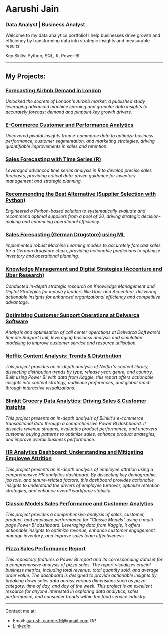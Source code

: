 # Aarushi Jain
### Data Analyst | Business Analyst 
Welcome to my data analytics portfolio! I help businesses drive growth and efficiency by transforming data into strategic insights and measurable results!

Key Skills: Python, SQL, R, Power BI 

------
## My Projects:
### [Forecasting Airbnb Demand in London](https://github.com/aarushijain16/airbnb-demand-forecasting)
*Unlocked the secrets of London's Airbnb market: a published study leveraging advanced machine learning and granular data insights to accurately forecast demand and pinpoint key growth drivers.*

### [E-Commerce Customer and Performance Analytics](https://github.com/aarushijain16/e-commerce-customer-analytics) 
*Uncovered pivotal insights from e-commerce data to optimize business performance, customer segmentation, and marketing strategies, driving quantifiable improvements in sales and retention.*

### [Sales Forecasting with Time Series (R)](https://github.com/aarushijain16/sales-forecasting-timeseries) 
*Leveraged advanced time series analysis in R to develop precise sales forecasts, providing critical data-driven guidance for inventory management and strategic planning.*

### [Recommending the Best Alternative (Supplier Selection with Python)](https://github.com/aarushijain16/supplier-selection-optimization) 
*Engineered a Python-based solution to systematically evaluate and recommend optimal suppliers from a pool of 20, driving strategic decision-making and enhancing operational efficiency.*

### [Sales Forecasting (German Drugstore) using ML](https://github.com/aarushijain16/german-drugstore-sales-forecasting) 
*Implemented robust Machine Learning models to accurately forecast sales for a German drugstore chain, providing actionable predictions to optimize inventory and operational planning.*

### [Knowledge Management and Digital Strategies (Accenture and Uber Research)](https://github.com/aarushijain16/knowledge-management-strategy-research) 
*Conducted in-depth strategic research on Knowledge Management and Digital Strategies for industry leaders like Uber and Accenture, delivering actionable insights for enhanced organizational efficiency and competitive advantage.*

### [Optimizing Customer Support Operations at Delwarca Software](https://github.com/aarushijain16/delwarca-optimising-customer-support)
*Analysis and optimisation of call center operations at Delwarca Software's Remote Support Unit, leveraging business analysis and simulation modelling to improve customer service and resource utilisation.*

### [Netflix Content Analysis: Trends & Distribution](https://github.com/aarushijain16/netflix-content-analysis--powerbi)
*This project provides an in-depth analysis of Netflix's content library, dissecting distribution trends by type, release year, genre, and country. Built using Power BI with data from Kaggle, this report offers actionable insights into content strategy, audience preferences, and global reach through interactive visualizations.*

### [Blinkit Grocery Data Analytics: Driving Sales & Customer Insights](https://github.com/aarushijain16/blinkit-grocery-data-analytics-powerbi)
*This project presents an in-depth analysis of Blinkit's e-commerce transactional data through a comprehensive Power BI dashboard. It dissects revenue streams, evaluates product performance, and uncovers customer buying patterns to optimize sales, enhance product strategies, and improve overall business performance.*

### [HR Analytics Dashboard: Understanding and Mitigating Employee Attrition](https://github.com/aarushijain16/hr-analytics-dashboard-power-bi)
*This project presents an in-depth analysis of employee attrition using a comprehensive HR analytics dashboard. By dissecting key demographic, job role, and tenure-related factors, this dashboard provides actionable insights to understand the drivers of employee turnover, optimize retention strategies, and enhance overall workforce stability.*

### [Classic Models Sales Performance and Customer Analytics](https://github.com/aarushijain16/classic-model-power-bi)
*This project provides a comprehensive analysis of sales, customer, product, and employee performance for "Classic Models" using a multi-page Power BI dashboard. Leveraging data from Kaggle, it offers actionable insights to optimize revenue, enhance customer engagement, manage inventory, and improve sales team effectiveness.*

### [Pizza Sales Performance Report](https://github.com/aarushijain16/pizza_sales_analysis-power-bi)
*This repository features a Power BI report and its corresponding dataset for a comprehensive analysis of pizza sales. The report visualizes crucial business metrics, including total revenue, total quantity sold, and average order value. The dashboard is designed to provide actionable insights by breaking down sales data across various dimensions such as pizza category, time of day, and day of the week. This project is an excellent resource for anyone interested in exploring data analytics, sales performance, and consumer trends within the food service industry.*

------
Contact me at:
* Email: aarushi.careers16@gmail.com
          *OR*
* [LinkedIn](https://www.linkedin.com/in/aarushiijainn) 

